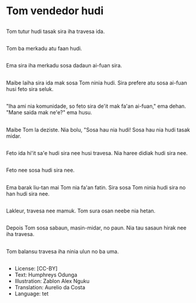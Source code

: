 # Tom vendedor hudi

##
Tom tutur hudi tasak sira iha travesa ida.

##
Tom ba merkadu atu faan hudi.

##
Ema sira iha merkadu sosa dadaun ai-fuan sira.

##
Maibe laiha sira ida mak sosa Tom ninia hudi. Sira prefere atu sosa ai-fuan husi feto sira seluk.

##
"Iha ami nia komunidade, so feto sira de'it mak fa'an ai-fuan," ema dehan. "Mane saida mak ne'e?" ema husu.

##
Maibe Tom la deziste. Nia bolu, "Sosa hau nia hudi! Sosa hau nia hudi tasak midar.

##
Feto ida hi'it sa'e hudi sira nee husi travesa. Nia haree didiak hudi sira nee.

##
Feto nee sosa hudi sira nee.

##
Ema barak liu-tan mai Tom nia fa'an fatin. Sira sosa Tom ninia hudi sira no han hudi sira nee.

##
Lakleur, travesa nee mamuk. Tom sura osan neebe nia hetan.

##
Depois Tom sosa sabaun, masin-midar, no paun. Nia tau sasaun hirak nee iha travesa.

##
Tom balansu travesa iha ninia ulun no ba uma.

##
* License: [CC-BY]
* Text: Humphreys Odunga
* Illustration: Zablon Alex Nguku
* Translation: Aurelio da Costa
* Language: tet
